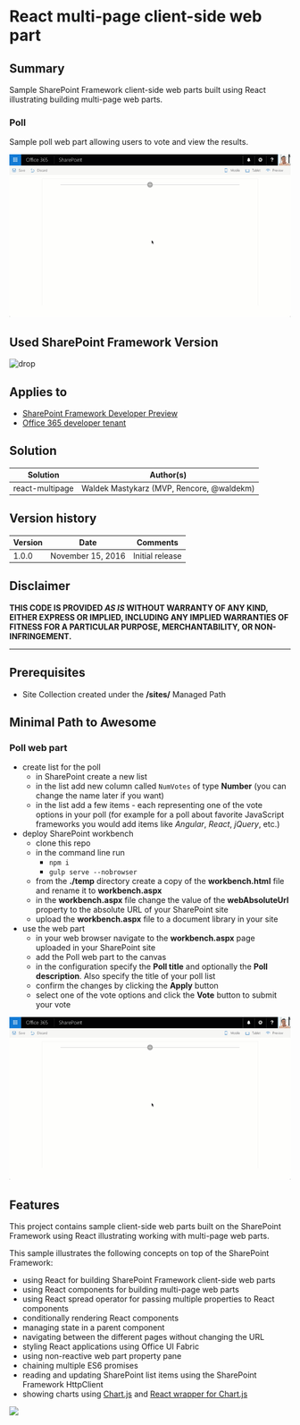 # React multi-page client-side web part

## Summary

Sample SharePoint Framework client-side web parts built using React illustrating building multi-page web parts.

### Poll

Sample poll web part allowing users to vote and view the results.

![Poll web part built on the SharePoint Framework using React](./assets/poll-preview.gif)

## Used SharePoint Framework Version 
![drop](https://img.shields.io/badge/drop-drop4-red.svg)

## Applies to

* [SharePoint Framework Developer Preview](http://dev.office.com/sharepoint/docs/spfx/sharepoint-framework-overview)
* [Office 365 developer tenant](http://dev.office.com/sharepoint/docs/spfx/set-up-your-developer-tenant)

## Solution

Solution|Author(s)
--------|---------
react-multipage|Waldek Mastykarz (MVP, Rencore, @waldekm)

## Version history

Version|Date|Comments
-------|----|--------
1.0.0|November 15, 2016|Initial release

## Disclaimer
**THIS CODE IS PROVIDED *AS IS* WITHOUT WARRANTY OF ANY KIND, EITHER EXPRESS OR IMPLIED, INCLUDING ANY IMPLIED WARRANTIES OF FITNESS FOR A PARTICULAR PURPOSE, MERCHANTABILITY, OR NON-INFRINGEMENT.**

---

## Prerequisites

- Site Collection created under the **/sites/** Managed Path

## Minimal Path to Awesome

### Poll web part

- create list for the poll
  - in SharePoint create a new list
  - in the list add new column called `NumVotes` of type **Number** (you can change the name later if you want)
  - in the list add a few items - each representing one of the vote options in your poll (for example for a poll about favorite JavaScript frameworks you would add items like _Angular_, _React_, _jQuery_, etc.)
- deploy SharePoint workbench
  - clone this repo
  - in the command line run
    - `npm i`
    - `gulp serve --nobrowser`
  - from the **./temp** directory create a copy of the **workbench.html** file and rename it to **workbench.aspx**
  - in the **workbench.aspx** file change the value of the **webAbsoluteUrl** property to the absolute URL of your SharePoint site
  - upload the **workbench.aspx** file to a document library in your site
- use the web part
  - in your web browser navigate to the **workbench.aspx** page uploaded in your SharePoint site
  - add the Poll web part to the canvas
  - in the configuration specify the **Poll title** and optionally the **Poll description**. Also specify the title of your poll list
  - confirm the changes by clicking the **Apply** button
  - select one of the vote options and click the **Vote** button to submit your vote

![Poll web part built on the SharePoint Framework using React](./assets/poll-preview.gif)

## Features

This project contains sample client-side web parts built on the SharePoint Framework using React illustrating working with multi-page web parts.

This sample illustrates the following concepts on top of the SharePoint Framework:

- using React for building SharePoint Framework client-side web parts
- using React components for building multi-page web parts
- using React spread operator for passing multiple properties to React components
- conditionally rendering React components
- managing state in a parent component
- navigating between the different pages without changing the URL
- styling React applications using Office UI Fabric
- using non-reactive web part property pane
- chaining multiple ES6 promises
- reading and updating SharePoint list items using the SharePoint Framework HttpClient
- showing charts using [Chart.js](http://www.chartjs.org) and [React wrapper for Chart.js](https://github.com/gor181/react-chartjs-2)

<img src="https://telemetry.sharepointpnp.com/sp-dev-fx-webparts/samples/react-multipage" />